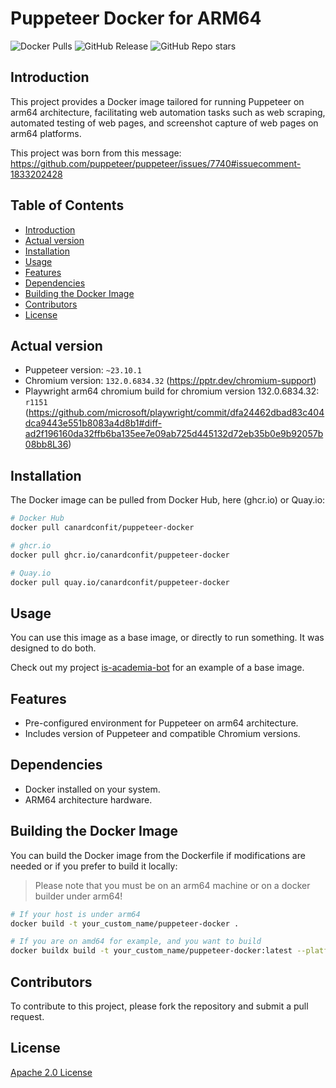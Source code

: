 # Puppeteer Docker for ARM64

![Docker Pulls](https://img.shields.io/docker/pulls/canardconfit/puppeteer-docker)
![GitHub Release](https://img.shields.io/github/v/release/CanardConfit/puppeteer-docker)
![GitHub Repo stars](https://img.shields.io/github/stars/CanardConfit/puppeteer-docker)

## Introduction

This project provides a Docker image tailored for running Puppeteer on arm64 architecture, facilitating web automation tasks such as web scraping, automated testing of web pages, and screenshot capture of web pages on arm64 platforms.

This project was born from this message: https://github.com/puppeteer/puppeteer/issues/7740#issuecomment-1833202428

## Table of Contents

- [Introduction](#Introduction)
- [Actual version](#actual-version)
- [Installation](#Installation)
- [Usage](#Usage)
- [Features](#Features)
- [Dependencies](#Dependencies)
- [Building the Docker Image](#Building-the-Docker-Image)
- [Contributors](#Contributors)
- [License](#License)

## Actual version

- Puppeteer version: `~23.10.1`
- Chromium version: `132.0.6834.32` (https://pptr.dev/chromium-support)
- Playwright arm64 chromium build for chromium version 132.0.6834.32: `r1151` (https://github.com/microsoft/playwright/commit/dfa24462dbad83c404dca9443e551b8083a4d8b1#diff-ad2f196160da32ffb6ba135ee7e09ab725d445132d72eb35b0e9b92057b08bb8L36)


## Installation

The Docker image can be pulled from Docker Hub, here (ghcr.io) or Quay.io:

```sh
# Docker Hub
docker pull canardconfit/puppeteer-docker

# ghcr.io
docker pull ghcr.io/canardconfit/puppeteer-docker

# Quay.io
docker pull quay.io/canardconfit/puppeteer-docker
```

## Usage

You can use this image as a base image, or directly to run something. It was designed to do both.

Check out my project [is-academia-bot](https://github.com/CanardConfit/is-academia-bot) for an example of a base image.

## Features

- Pre-configured environment for Puppeteer on arm64 architecture.
- Includes version of Puppeteer and compatible Chromium versions.

## Dependencies

- Docker installed on your system.
- ARM64 architecture hardware.

## Building the Docker Image

You can build the Docker image from the Dockerfile if modifications are needed or if you prefer to build it locally:

> Please note that you must be on an arm64 machine or on a docker builder under arm64!

```sh
# If your host is under arm64
docker build -t your_custom_name/puppeteer-docker .

# If you are on amd64 for example, and you want to build
docker buildx build -t your_custom_name/puppeteer-docker:latest --platform linux/arm64 -- .
```

## Contributors

To contribute to this project, please fork the repository and submit a pull request.

## License

[Apache 2.0 License](./LICENSE)
